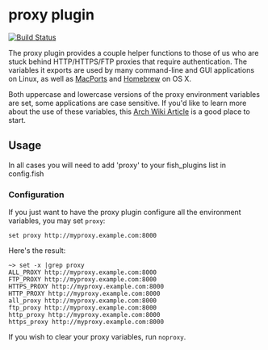 proxy plugin
============
[![Build
Status](https://travis-ci.org/willprice/plugin-proxy.svg?branch=master)](https://travis-ci.org/willprice/plugin-proxy)

The proxy plugin provides a couple helper functions to those of us who are
stuck behind HTTP/HTTPS/FTP proxies that require authentication.  The variables
it exports are used by many command-line and GUI applications on Linux, as well
as [MacPorts][1] and [Homebrew][2] on OS X.

Both uppercase and lowercase versions of the proxy environment variables are
set, some applications are case sensitive.  If you'd like to learn more about
the use of these variables, this [Arch Wiki Article][3] is a good place to
start.

## Usage

In all cases you will need to add 'proxy' to your fish_plugins list in
config.fish

### Configuration

If you just want to have the proxy plugin configure all the environment
variables, you may set `proxy`:

    set proxy http://myproxy.example.com:8000

Here's the result:

    ~> set -x |grep proxy
    ALL_PROXY http://myproxy.example.com:8000
    FTP_PROXY http://myproxy.example.com:8000
    HTTPS_PROXY http://myproxy.example.com:8000
    HTTP_PROXY http://myproxy.example.com:8000
    all_proxy http://myproxy.example.com:8000
    ftp_proxy http://myproxy.example.com:8000
    http_proxy http://myproxy.example.com:8000
    https_proxy http://myproxy.example.com:8000

If you wish to clear your proxy variables, run `noproxy`.

[1]: http://www.macports.org/
[2]: http://brew.sh/
[3]: https://wiki.archlinux.org/index.php/proxy_settings
